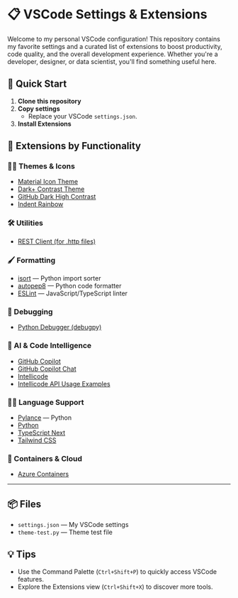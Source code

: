 # 📋 VSCode Settings & Extensions

Welcome to my personal VSCode configuration! This repository contains my favorite settings and a curated list of extensions to boost productivity, code quality, and the overall development experience. Whether you're a developer, designer, or data scientist, you'll find something useful here.

## 🚀 Quick Start
1. **Clone this repository**
2. **Copy settings**
   - Replace your VSCode `settings.json`.
3. **Install Extensions**

## 🧩 Extensions by Functionality

### 👨‍💻 Themes & Icons
- [Material Icon Theme](https://marketplace.visualstudio.com/items?itemName=pkief.material-icon-theme)
- [Dark+ Contrast Theme](https://marketplace.visualstudio.com/items?itemName=k3a.theme-dark-plus-contrast)
- [GitHub Dark High Contrast](https://marketplace.visualstudio.com/items?itemName=hipstersmoothie-public.github-dark-high-contrast)
- [Indent Rainbow](https://marketplace.visualstudio.com/items?itemName=oderwat.indent-rainbow)


### 🛠️ Utilities
- [REST Client (for .http files)](https://marketplace.visualstudio.com/items?itemName=humao.rest-client)

### 🖌️ Formatting
- [isort](https://marketplace.visualstudio.com/items?itemName=ms-python.isort) — Python import sorter
- [autopep8](https://marketplace.visualstudio.com/items?itemName=ms-python.autopep8) — Python code formatter
- [ESLint](https://marketplace.visualstudio.com/items?itemName=dbaeumer.vscode-eslint) — JavaScript/TypeScript linter

### 🐞 Debugging
- [Python Debugger (debugpy)](https://marketplace.visualstudio.com/items?itemName=ms-python.debugpy)

### 🤖 AI & Code Intelligence
- [GitHub Copilot](https://marketplace.visualstudio.com/items?itemName=github.copilot)
- [GitHub Copilot Chat](https://marketplace.visualstudio.com/items?itemName=github.copilot-chat)
- [Intellicode](https://marketplace.visualstudio.com/items?itemName=visualstudioexptteam.vscodeintellicode)
- [Intellicode API Usage Examples](https://marketplace.visualstudio.com/items?itemName=visualstudioexptteam.intellicode-api-usage-examples)

### 🧑‍💻 Language Support
- [Pylance](https://marketplace.visualstudio.com/items?itemName=ms-python.vscode-pylance) — Python
- [Python](https://marketplace.visualstudio.com/items?itemName=ms-python.python)
- [TypeScript Next](https://marketplace.visualstudio.com/items?itemName=ms-vscode.vscode-typescript-next)
- [Tailwind CSS](https://marketplace.visualstudio.com/items?itemName=bradlc.vscode-tailwindcss)

### 🐳 Containers & Cloud
- [Azure Containers](https://marketplace.visualstudio.com/items?itemName=ms-azuretools.vscode-containers)

---

## 📦 Files
- `settings.json` — My VSCode settings
- `theme-test.py` — Theme test file


## 💡 Tips
- Use the Command Palette (`Ctrl+Shift+P`) to quickly access VSCode features.
- Explore the Extensions view (`Ctrl+Shift+X`) to discover more tools.

